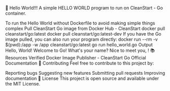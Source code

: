 🚀 Hello World!!!
A simple HELLO WORLD program to run on CleanStart - Go container.

To run the Hello World without Dockerfile to avoid making simple things complex
Pull CleanStart Go image from Docker Hub - CleanStart
docker pull cleanstart/go:latest
docker pull cleanstart/go:latest-dev
If you have the Go image pulled, you can also run your program directly:
docker run --rm -v $(pwd):/app -w /app cleanstart/go:latest go run hello_world.go
Output
Hello, World!
Welcome to Go!
What's your name? Nice to meet you, !
📚 Resources
Verified Docker Image Publisher - CleanStart
Go Official Documentation
🤝 Contributing
Feel free to contribute to this project by:

Reporting bugs
Suggesting new features
Submitting pull requests
Improving documentation
📄 License
This project is open source and available under the MIT License.